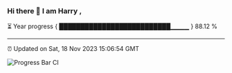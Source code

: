 ### Hi there 👋 I am Harry , 

⏳ Year progress { ██████████████████████████▁▁▁▁ } 88.12 %

---

⏰ Updated on Sat, 18 Nov 2023 15:06:54 GMT

![Progress Bar CI](https://github.com/duykhang68/duykhang68/workflows/Progress%20Bar%20CI/badge.svg)
